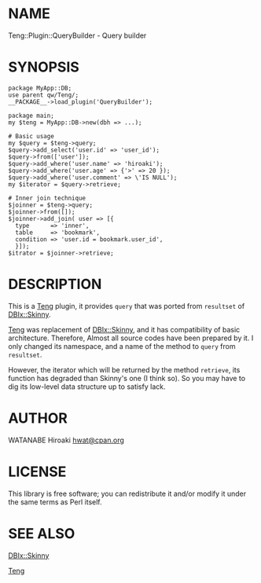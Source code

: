 # NAME

Teng::Plugin::QueryBuilder - Query builder

# SYNOPSIS

    package MyApp::DB;
    use parent qw/Teng/;
    __PACKAGE__->load_plugin('QueryBuilder');

    package main;
    my $teng = MyApp::DB->new(dbh => ...);

    # Basic usage
    my $query = $teng->query;
    $query->add_select('user.id' => 'user_id');
    $query->from(['user']);
    $query->add_where('user.name' => 'hiroaki');
    $query->add_where('user.age' => {'>' => 20 });
    $query->add_where('user.comment' => \'IS NULL');
    my $iterator = $query->retrieve;

    # Inner join technique
    $joinner = $teng->query;
    $joinner->from([]);
    $joinner->add_join( user => [{
      type      => 'inner',
      table     => 'bookmark',
      condition => 'user.id = bookmark.user_id',
      }]);
    $itrator = $joinner->retrieve;

# DESCRIPTION

This is a [Teng](http://search.cpan.org/dist/Teng/) plugin,
it provides `query` that was ported from `resultset` of [DBIx::Skinny](http://search.cpan.org/dist/DBIx-Skinny/).

[Teng](http://search.cpan.org/dist/Teng/) was replacement of [DBIx::Skinny](http://search.cpan.org/dist/DBIx-Skinny/),
and it has compatibility of basic architecture.
Therefore, Almost all source codes have been prepared by it.
I only changed its namespace, and a name of the method to `query` from `resultset`.

However, the iterator which will be returned by the method `retrieve`,
its function has degraded than Skinny's one (I think so).
So you may have to dig its low-level data structure up to satisfy lack.

# AUTHOR

WATANABE Hiroaki <hwat@cpan.org>

# LICENSE

This library is free software; you can redistribute it and/or modify it under the same terms as Perl itself.

# SEE ALSO

[DBIx::Skinny](http://search.cpan.org/dist/DBIx-Skinny/)

[Teng](http://search.cpan.org/dist/Teng/)
